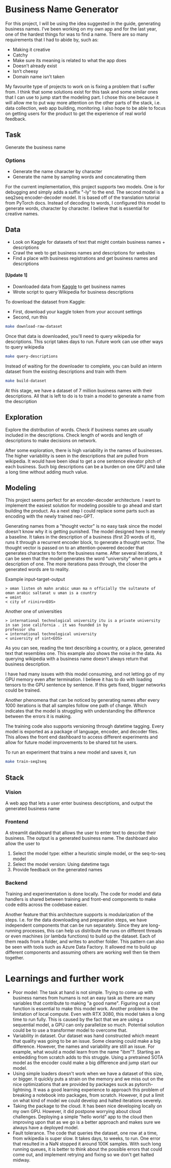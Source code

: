 # Business Name Generator

For this project, I will be using the idea suggested in the guide, generating business names. I’ve been working on my own app and for the last year, one of the hardest things for was to find a name. There are so many requirements that I had to abide by, such as:
- Making it creative
- Catchy
- Make sure its meaning is related to what the app does
- Doesn’t already exist
- Isn’t cheesy
- Domain name isn’t taken

My favourite type of projects to work on is fixing a problem that I suffer from.
I think that some solutions exist for this task and some similar ones that I can use to jump start the modeling part. I chose this one because it will allow me to put way more attention on the other parts of the stack, i.e. data collection, web app building, monitoring. I also hope to be able to focus on getting users for the product to get the experience of real world feedback.
## Task
Generate the business name
### Options
- Generate the name character by character
- Generate the name by sampling words and concatenating them

For the current implementation, this project supports two models. One is for debugging and simply adds a suffix "-ly" to
the end. The second model is a seq2seq encoder-decoder model. It is based off of the translation tutorial from PyTorch
docs. Instead of decoding to words, I configured this model to generate words, character by character. I believe that is
essential for creative names.

## Data
- Look on Kaggle for datasets of text that might contain business names + descriptions
- Crawl the web to get business names and descriptions for websites
- Find a place with business registrations and get business names and descriptions

#### [Update 1]
- Downloaded data from [Kaggle](https://www.kaggle.com/peopledatalabssf/free-7-million-company-dataset) to get business names
- Wrote script to query Wikipedia for business descriptions

To download the dataset from Kaggle:
- First, download your kaggle token from your account settings
- Second, run this
```bash
make download-raw-dataset
```

Once that data is downloaded, you'll need to query wikipedia for descriptions. This script takes days to run. Future work can use other ways
to query wikipedia

```bash
make query-descriptions
```

Instead of waiting for the downloader to complete, you can build an interm dataset from the existing descriptions and train with them

```bash
make build-dataset
```

At this stage, we have a dataset of 7 million business names with their descriptions. All that is left to do is to train
a model to generate a name from the description

## Exploration
Explore the distribution of words. Check if business names are usually included in the descriptions. Check length of
words and length of descriptions to make decisions on network.

After some exploration, there is high variability in the names of businesses. The higher variability is seen in the
descriptions that are pulled from wikipedia. It would have been ideal to get a one sentence elevator pitch of each
business. Such big descriptions can be a burden on one GPU and take a long time without adding much value.

## Modeling
This project seems perfect for an encoder-decoder architecture. I want to implement the easiest solution for modeling
possible to go ahead and start building the product. As a next step I could replace some parts such as encoding with
the newly trained neo-GPT.

Generating names from a "thought vector" is no easy task since the model doesn't know why it is getting punished.
The model designed here is merely a baseline. It takes in the description of a business (first 20 words of it), runs
it through a recurrent encoder block, to generate a thought vector. The thought vector is passed on to an 
attention-powered decoder that generates characters to form the business name. After several iterations, it can be seen
that the model generates the word "university" when it gets a description of one. The more iterations pass through,
the closer the generated words are to reality.

Example input-target-output
```
> oman listen oh mahn arabic uman ma n officially the sultanate of oman arabic saltanat u uman is a country
= omint
< city of riiniro<EOS>
```

Another one of universities
```
> international technological university itu is a private university in san jose california . it was founded in by 
professor shu
= international technological university
< university of sint<EOS>
```

As you can see, reading the text describing a country, or a place, generated text that resembles one. This example
also shows the noise in the data. As querying wikipedia with a business name doesn't always return that business
description.

I have had many issues with this model consuming, and not letting go of my GPU memory even after termination. I believe
it has to do with loading tensors to the GPU sentence by sentence. If this gets fixed, bigger networks could be trained.

Another phenomena that can be noticed by generating names after every 1000 iterations is that all samples follow one
path of change. Which indicates that the model is struggling with understanding the difference between the errors it
is making.

The training code also supports versioning through datetime tagging. Every model is exported as a package of language,
encoder, and decoder files. This allows the front end dashboard to access different experiments and allow for future
model improvements to be shared tot he users.

To run an experiment that trains a new model and saves it, run

```bash
make train-seq2seq
```

## Stack
### Vision
A web app that lets a user enter business descriptions, and output the generated business name

### Frontend
A streamlit dashboard that allows the user to enter text to describe their business. The output is a generated business
name.
The dashboard also allow the user to
1. Select the model type: either a heuristic simple model, or the seq-to-seq model
2. Select the model version: Using datetime tags
3. Provide feedback on the generated names

### Backend
Training and experimentation is done locally. The code for model and data handlers is shared between training and
front-end components to make code edits across the codebase easier.

Another feature that this architecture supports is modularization of the steps. I.e. for the data downloading and
preparation steps, we have independent components that can be run separately. Since they are long-running processes,
this can help us distribute the runs on different threads or even machines (or lambda functions) to build up the
dataset. Each of them reads from a folder, and writes to another folder. This pattern can also be seen with tools
such as Azure Data Factory. It allowed me to build up different components and assuming others are working well then tie
them together.

# Learnings and further work

- Poor model: The task at hand is not simple. Trying to come up with business names from humans is not an easy task
  as there are many variables that contribute to making "a good name". Figuring out a cost function is essential to
  make this model work. Another problem is the limitation of local compute. Even with RTX 3080, this model takes a long
  time to run fully. This is caused by the fact that we are using a sequential model, a GPU can only parallelize so
  much. Potential solution could be to use a transformer model to overcome that.
- Variability in dataset. Our dataset was hand constructed which meant that quality was going to be an issue. Some
  cleaning could make a big difference. However, the names and variability are still an issue. For example, what would
  a model learn from the name "ibm"?. Starting an embedding from scratch adds to this struggle. Using a pretrained SOTA
  model as the encoder could make a big difference and jump start our model.
- Using simple loaders doesn't work when we have a dataset of this size, or bigger. It quickly puts a strain on the
  memory and we miss out on the nice optimizations that are provided by packages suck as pytorch-lightning. It was a
  good learning experience to approach this problem of breaking a notebook into packages, from scratch. However, it
  put a limit on what kind of model we could develop and halted iterations severely.
- Taking the package to the cloud. It has been nice developing locally on my own GPU. However, it did postpone worrying
  about cloud challenges. Deploying a simple "hello world" app to the cloud then improving upon that as we go is a
  better approach and makes sure we always have a deployed model.
- Fault tolerance. The code that queries the dataset, one row at a time, from wikipedia is super slow. It takes days,
  to weeks, to run. One error that resulted in a NaN stopped it around 100K samples. With such long running queues,
  it is better to think about the possible errors that could come out, and implement retrying and fixing so we don't
  get halted midway.
